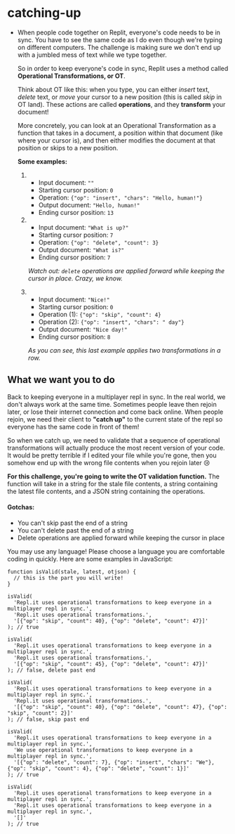 # catching-up

* When people code together on Replit, everyone's code needs to be in sync. You have to see the same code as I do even though we're typing on different computers. The challenge is making sure we don't end up with a jumbled mess of text while we type together.

	So in order to keep everyone's code in sync, Replit uses a method called <strong>Operational Transformations, or OT</strong>.

	Think about OT like this: when you type, you can either <i>insert</i> text, <i>delete</i> text, or <i>move</i> your cursor to a new position (this is called <i>skip</i> in OT land). These actions are called <strong>operations</strong>, and they <strong>transform</strong> your document! 

	More concretely, you can look at an Operational Transformation as a function that takes in a document, a position within that document (like where your cursor is), and then either modifies the document at that position or skips to a new position.</p>


	<strong>Some examples:</strong>
	</p>
	<ol>
		<!-- Example 1 -->
		<li class="example">
			<ul>
				<li>Input document: <code>""</code></li>
				<li>Starting cursor position: <code>0</code></li>
				<li>Operation: <code>{"op": "insert", "chars": "Hello, human!"}</code></li>
				<li>Output document: <code>"Hello, human!"</code></li>
				<li>Ending cursor position: <code>13</code></li>
			</ul>
		</li>
		<!-- Example 2 -->
		<li class="example">
			<ul>
				<li>Input document: <code>"What is up?"</code></li>
				<li>Starting cursor position: <code>7</code></li>
				<li>Operation: <code>{"op": "delete", "count": 3}</code></li>
				<li>Output document: <code>"What is?"</code></li>
				<li>Ending cursor position: <code>7</code></li>
			</ul>
		</li>
		
	<i class="note">Watch out: <code>delete</code> operations are applied forward while keeping the cursor in place. Crazy, we know.</i>

	<!-- Example 3 -->
	<li class="example">
			<ul>
				<li>Input document: <code>"Nice!"</code></li>
				<li>Starting cursor position: <code>0</code></li>
				<li>Operation (1): <code>{"op": "skip", "count": 4}</code></li>
				<li>Operation (2): <code>{"op": "insert", "chars": " day"}</code></li>
				<li>Output document: <code>"Nice day!"</code></li>
				<li>Ending cursor position: <code>8</code></li>
			</ul>
	</li>
	
	<i class="note">As you can see, this last example applies two transformations in a row.</i>
</ol>

<h2>What we want you to do</h2>
<p>Back to keeping everyone in a multiplayer repl in sync. In the real world, we don't always work at the same time. Sometimes people leave then rejoin later, or lose their internet connection and come back online. When people rejoin, we need their client to <strong>"catch up"</strong> to the current state of the repl so everyone has the same code in front of them!

<p>So when we catch up, we need to validate that a sequence of operational transformations will actually produce the most recent version of your code. It would be pretty terrible if I edited your file while you're gone, then you somehow end up with the wrong file contents when you rejoin later 😢</p>
	
<p><strong>For this challenge, you're going to write the OT validation function.</strong> The function will take in a string for the stale file contents, a string containing the latest file contents, and a JSON string containing the operations.</p>

<h4>Gotchas:</h4>
<ul>
	<li>You can't skip past the end of a string</li>
	<li>You can't delete past the end of a string</li>
	<li>Delete operations are applied forward while keeping the cursor in place</li>
</ul>

<p>You may use any language! Please choose a language you are comfortable coding in quickly. Here are some examples in JavaScript:</p>

<pre><code>function isValid(stale, latest, otjson) {
  // this is the part you will write!
}

isValid(
  &#39;Repl.it uses operational transformations to keep everyone in a multiplayer repl in sync.&#39;,
  &#39;Repl.it uses operational transformations.&#39;,
  &#39;[{&quot;op&quot;: &quot;skip&quot;, &quot;count&quot;: 40}, {&quot;op&quot;: &quot;delete&quot;, &quot;count&quot;: 47}]&#39;
); // true

isValid(
  &#39;Repl.it uses operational transformations to keep everyone in a multiplayer repl in sync.&#39;,
  &#39;Repl.it uses operational transformations.&#39;,
  &#39;[{&quot;op&quot;: &quot;skip&quot;, &quot;count&quot;: 45}, {&quot;op&quot;: &quot;delete&quot;, &quot;count&quot;: 47}]&#39;
); // false, delete past end

isValid(
  &#39;Repl.it uses operational transformations to keep everyone in a multiplayer repl in sync.&#39;,
  &#39;Repl.it uses operational transformations.&#39;,
  &#39;[{&quot;op&quot;: &quot;skip&quot;, &quot;count&quot;: 40}, {&quot;op&quot;: &quot;delete&quot;, &quot;count&quot;: 47}, {&quot;op&quot;: &quot;skip&quot;, &quot;count&quot;: 2}]&#39;
); // false, skip past end

isValid(
  &#39;Repl.it uses operational transformations to keep everyone in a multiplayer repl in sync.&#39;,
  &#39;We use operational transformations to keep everyone in a multiplayer repl in sync.&#39;,
  &#39;[{&quot;op&quot;: &quot;delete&quot;, &quot;count&quot;: 7}, {&quot;op&quot;: &quot;insert&quot;, &quot;chars&quot;: &quot;We&quot;}, {&quot;op&quot;: &quot;skip&quot;, &quot;count&quot;: 4}, {&quot;op&quot;: &quot;delete&quot;, &quot;count&quot;: 1}]&#39;
); // true

isValid(
  &#39;Repl.it uses operational transformations to keep everyone in a multiplayer repl in sync.&#39;,
  &#39;Repl.it uses operational transformations to keep everyone in a multiplayer repl in sync.&#39;,
  &#39;[]&#39;
); // true</code></pre>
